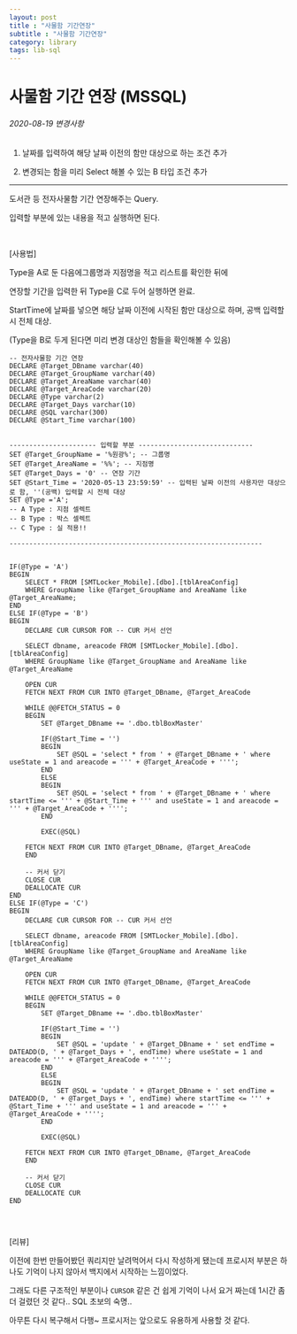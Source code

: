 ```yaml
---
layout: post
title : "사물함 기간연장"
subtitle : "사물함 기간연장"
category: library
tags: lib-sql
---
```


# 사물함 기간 연장 (MSSQL)



###### 2020-08-19 변경사항

1) 날짜를 입력하여 해당 날짜 이전의 함만 대상으로 하는 조건 추가

2) 변경되는 함을 미리 Select 해볼 수 있는 B 타입 조건 추가

---





도서관 등 전자사물함 기간 연장해주는 Query.

입력할 부분에 있는 내용을 적고 실행하면 된다.

<br>

[사용법]

Type을 A로 둔 다음에그룹명과 지점명을 적고 리스트를 확인한 뒤에

연장할 기간을 입력한 뒤 Type을 C로 두어 실행하면 완료.

StartTime에 날짜를 넣으면 해당 날짜 이전에 시작된 함만 대상으로 하며, 공백 입력할 시 전체 대상.

(Type을 B로 두게 된다면 미리 변경 대상인 함들을 확인해볼 수 있음)

``` mssql
-- 전자사물함 기간 연장
DECLARE @Target_DBname varchar(40)
DECLARE @Target_GroupName varchar(40)
DECLARE @Target_AreaName varchar(40)
DECLARE @Target_AreaCode varchar(20)
DECLARE @Type varchar(2)
DECLARE @Target_Days varchar(10)
DECLARE @SQL varchar(300)
DECLARE @Start_Time varchar(100)


---------------------- 입력할 부분 -----------------------------
SET @Target_GroupName = '%원광%'; -- 그룹명
SET @Target_AreaName = '%%'; -- 지점명
SET @Target_Days = '0' -- 연장 기간
SET @Start_Time = '2020-05-13 23:59:59' -- 입력된 날짜 이전의 사용자만 대상으로 함, ''(공백) 입력할 시 전체 대상
SET @Type ='A'; 
-- A Type : 지점 셀렉트
-- B Type : 박스 셀렉트
-- C Type : 실 적용!!

----------------------------------------------------------------


IF(@Type = 'A')
BEGIN
	SELECT * FROM [SMTLocker_Mobile].[dbo].[tblAreaConfig] 
	WHERE GroupName like @Target_GroupName and AreaName like @Target_AreaName;
END
ELSE IF(@Type = 'B')
BEGIN
	DECLARE CUR CURSOR FOR -- CUR 커서 선언
	
	SELECT dbname, areacode FROM [SMTLocker_Mobile].[dbo].[tblAreaConfig] 
	WHERE GroupName like @Target_GroupName and AreaName like @Target_AreaName
	
	OPEN CUR
	FETCH NEXT FROM CUR INTO @Target_DBname, @Target_AreaCode
	
	WHILE @@FETCH_STATUS = 0
	BEGIN
		SET @Target_DBname += '.dbo.tblBoxMaster'
		
		IF(@Start_Time = '')
		BEGIN
			SET @SQL = 'select * from ' + @Target_DBname + ' where useState = 1 and areacode = ''' + @Target_AreaCode + '''';
		END
		ELSE
		BEGIN
			SET @SQL = 'select * from ' + @Target_DBname + ' where startTime <= ''' + @Start_Time + ''' and useState = 1 and areacode = ''' + @Target_AreaCode + '''';
		END
		
		EXEC(@SQL)
		
	FETCH NEXT FROM CUR INTO @Target_DBname, @Target_AreaCode
	END
	
	-- 커서 닫기
	CLOSE CUR
	DEALLOCATE CUR
END
ELSE IF(@Type = 'C')
BEGIN
	DECLARE CUR CURSOR FOR -- CUR 커서 선언
	
	SELECT dbname, areacode FROM [SMTLocker_Mobile].[dbo].[tblAreaConfig] 
	WHERE GroupName like @Target_GroupName and AreaName like @Target_AreaName
	
	OPEN CUR
	FETCH NEXT FROM CUR INTO @Target_DBname, @Target_AreaCode
	
	WHILE @@FETCH_STATUS = 0
	BEGIN
		SET @Target_DBname += '.dbo.tblBoxMaster'
		
		IF(@Start_Time = '')
		BEGIN
			SET @SQL = 'update ' + @Target_DBname + ' set endTime = DATEADD(D, ' + @Target_Days + ', endTime) where useState = 1 and areacode = ''' + @Target_AreaCode + '''';
		END
		ELSE
		BEGIN
			SET @SQL = 'update ' + @Target_DBname + ' set endTime = DATEADD(D, ' + @Target_Days + ', endTime) where startTime <= ''' + @Start_Time + ''' and useState = 1 and areacode = ''' + @Target_AreaCode + '''';
		END
		
		EXEC(@SQL)
		
	FETCH NEXT FROM CUR INTO @Target_DBname, @Target_AreaCode
	END
	
	-- 커서 닫기
	CLOSE CUR
	DEALLOCATE CUR
END




```



[리뷰]

이전에 한번 만들어봤던 쿼리지만 날려먹어서 다시 작성하게 됐는데 프로시저 부분은 하나도 기억이 나지 않아서 백지에서 시작하는 느낌이었다.

그래도 다른 구조적인 부분이나 `CURSOR` 같은 건 쉽게 기억이 나서 요거 짜는데 1시간 좀 더 걸렸던 것 같다.. SQL 초보의 숙명..

아무튼 다시 복구해서 다행~ 프로시저는 앞으로도 유용하게 사용할 것 같다.